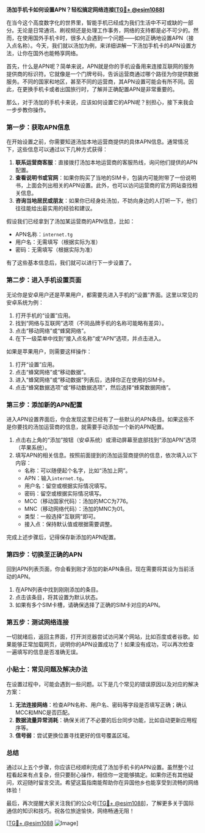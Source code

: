 **汤加手机卡如何设置APN？轻松搞定网络连接[[TG💪+ @esim1088](https://t.me/s/esim1088)]**

在当今这个高度数字化的世界里，智能手机已经成为我们生活中不可或缺的一部分。无论是日常通讯、刷视频还是处理工作事务，网络的支持都是必不可少的。然而，在使用国外手机卡时，很多人会遇到一个问题——如何正确地设置APN（接入点名称）。今天，我们就以汤加为例，来详细讲解一下汤加手机卡的APN设置方法，让你在国外也能畅享网络。

首先，什么是APN呢？简单来说，APN就是你的手机设备用来连接互联网的服务提供商的标识符。它就像是一个门牌号码，告诉运营商通过哪个路径为你提供数据服务。不同的国家和地区，甚至不同的运营商，其APN设置可能会有所不同。因此，在更换手机卡或者出国旅行时，了解并正确配置APN是非常重要的。

那么，对于汤加的手机卡来说，应该如何设置它的APN呢？别担心，接下来我会一步步教你操作。

### **第一步：获取APN信息**
在开始设置之前，你需要知道汤加本地运营商提供的具体APN信息。通常情况下，这些信息可以通过以下几种方式获得：
1. **联系运营商客服**：直接拨打汤加本地运营商的客服热线，询问他们提供的APN配置。
2. **查看说明书或官网**：如果你购买了当地的SIM卡，包装内可能附带了一份说明书，上面会列出相关的APN设置。此外，也可以访问运营商的官方网站查找相关信息。
3. **咨询当地居民或朋友**：如果你已经身处汤加，不妨向身边的人打听一下，他们往往能给出最实用的经验和建议。

假设我们已经拿到了汤加某运营商的APN信息，比如：
- APN名称：`internet.tg`
- 用户名：无需填写（根据实际为准）
- 密码：无需填写（根据实际为准）

有了这些基本信息后，我们就可以进行下一步设置了。

### **第二步：进入手机设置页面**
无论你是安卓用户还是苹果用户，都需要先进入手机的“设置”界面。这里以常见的安卓系统为例：

1. 打开手机的“设置”应用。
2. 找到“网络与互联网”选项（不同品牌手机的名称可能略有差异）。
3. 点击“移动网络”或“蜂窝网络”。
4. 在下一级菜单中找到“接入点名称”或“APN”选项，并点击进入。

如果是苹果用户，则需要这样操作：
1. 打开“设置”应用。
2. 点击“蜂窝网络”或“移动数据”。
3. 进入“蜂窝网络”或“移动数据”列表后，选择你正在使用的SIM卡。
4. 点击“蜂窝数据选项”或“移动数据选项”，然后选择“蜂窝数据网络”。

### **第三步：添加新的APN配置**
进入APN设置界面后，你会发现这里已经有了一些默认的APN条目。如果这些不是你要找的汤加运营商的信息，就需要手动添加一个新的APN配置。

1. 点击右上角的“添加”按钮（安卓系统）或滑动屏幕至底部找到“添加APN”选项（苹果系统）。
2. 填写APN的相关信息。按照前面提到的汤加运营商提供的信息，依次填入以下内容：
   - 名称：可以随便起个名字，比如“汤加上网”。
   - APN：输入`internet.tg`。
   - 用户名：留空或根据实际情况填写。
   - 密码：留空或根据实际情况填写。
   - MCC（移动国家代码）：汤加的MCC为776。
   - MNC（移动网络代码）：汤加的MNC为01。
   - 类型：一般选择“互联网”即可。
   - 接入点：保持默认值或根据需要调整。

完成上述步骤后，记得保存新添加的APN配置。

### **第四步：切换至正确的APN**
回到APN列表页面，你会看到刚才添加的新APN条目。现在需要将其设为当前活动的APN。

1. 在APN列表中找到刚刚添加的条目。
2. 点击该条目，将其设置为默认状态。
3. 如果有多个SIM卡槽，请确保选择了正确的SIM卡对应的APN。

### **第五步：测试网络连接**
一切就绪后，返回主界面，打开浏览器尝试访问某个网站，比如百度或者谷歌。如果能够正常加载网页，说明你的APN设置成功了！如果没有成功，可以再次检查一遍填写的信息是否准确无误。

### **小贴士：常见问题及解决办法**
在设置过程中，可能会遇到一些问题。以下是几个常见的错误原因以及对应的解决方案：
1. **无法连接网络**：检查APN名称、用户名、密码等字段是否填写正确；确认MCC和MNC是否匹配。
2. **数据流量异常消耗**：确保关闭了不必要的后台同步功能，比如自动更新应用程序等。
3. **信号弱**：尝试更换位置寻找更好的信号覆盖区域。

### **总结**
通过以上五个步骤，你应该已经顺利完成了汤加手机卡的APN设置。虽然整个过程看起来有点复杂，但只要耐心操作，相信你一定能够搞定。如果你还有其他疑问，欢迎随时留言交流。希望这篇指南能帮助你在异国他乡也能享受到流畅的网络体验！

最后，再次提醒大家关注我们的公众号[[TG💪+ @esim1088](https://t.me/s/esim1088)]，了解更多关于国际通信的知识和技巧。祝各位旅途愉快，网络畅通无阻！

[[TG💪+ @esim1088](https://t.me/s/esim1088) ![Image](https://i.postimg.cc/4NQfJmqS/Snipaste-2025-05-13-00-14-12.png)]